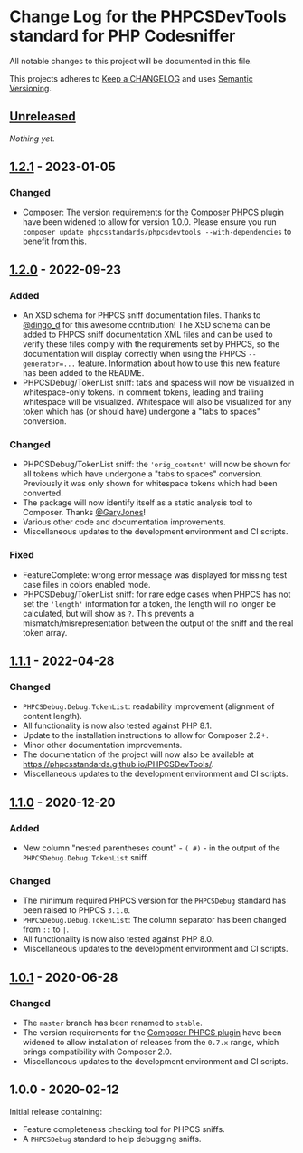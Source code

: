 # Change Log for the PHPCSDevTools standard for PHP Codesniffer

All notable changes to this project will be documented in this file.

This projects adheres to [Keep a CHANGELOG](http://keepachangelog.com/) and uses [Semantic Versioning](http://semver.org/).


## [Unreleased]

_Nothing yet._

## [1.2.1] - 2023-01-05

### Changed
* Composer: The version requirements for the [Composer PHPCS plugin] have been widened to allow for version 1.0.0.
    Please ensure you run `composer update phpcsstandards/phpcsdevtools --with-dependencies` to benefit from this.


## [1.2.0] - 2022-09-23

### Added
* An XSD schema for PHPCS sniff documentation files. Thanks to [@dingo_d] for this awesome contribution!
    The XSD schema can be added to PHPCS sniff documentation XML files and can be used to verify these files comply with the requirements set by PHPCS, so the documentation will display correctly when using the PHPCS `--generator=...` feature.
    Information about how to use this new feature has been added to the README.
* PHPCSDebug/TokenList sniff: tabs and spacess will now be visualized in whitespace-only tokens. In comment tokens, leading and trailing whitespace will be visualized.
    Whitespace will also be visualized for any token which has (or should have) undergone a "tabs to spaces" conversion.

### Changed
* PHPCSDebug/TokenList sniff: the `'orig_content'` will now be shown for all tokens which have undergone a "tabs to spaces" conversion. Previously it was only shown for whitespace tokens which had been converted.
* The package will now identify itself as a static analysis tool to Composer. Thanks [@GaryJones]!
* Various other code and documentation improvements.
* Miscellaneous updates to the development environment and CI scripts.

### Fixed
* FeatureComplete: wrong error message was displayed for missing test case files in colors enabled mode.
* PHPCSDebug/TokenList sniff: for rare edge cases when PHPCS has not set the `'length'` information for a token, the length will no longer be calculated, but will show as `?`. This prevents a mismatch/misrepresentation between the output of the sniff and the real token array.


## [1.1.1] - 2022-04-28

### Changed
* `PHPCSDebug.Debug.TokenList`: readability improvement (alignment of content length).
* All functionality is now also tested against PHP 8.1.
* Update to the installation instructions to allow for Composer 2.2+.
* Minor other documentation improvements.
* The documentation of the project will now also be available at <https://phpcsstandards.github.io/PHPCSDevTools/>.
* Miscellaneous updates to the development environment and CI scripts.


## [1.1.0] - 2020-12-20

### Added
* New column "nested parentheses count" - `( #)` - in the output of the `PHPCSDebug.Debug.TokenList` sniff.

### Changed
* The minimum required PHPCS version for the `PHPCSDebug` standard has been raised to PHPCS `3.1.0`.
* `PHPCSDebug.Debug.TokenList`: The column separator has been changed from `::` to `|`.
* All functionality is now also tested against PHP 8.0.
* Miscellaneous updates to the development environment and CI scripts.


## [1.0.1] - 2020-06-28

### Changed
* The `master` branch has been renamed to `stable`.
* The version requirements for the [Composer PHPCS plugin] have been widened to allow installation of releases from the `0.7.x` range, which brings compatibility with Composer 2.0.
* Miscellaneous updates to the development environment and CI scripts.


## 1.0.0 - 2020-02-12

Initial release containing:
* Feature completeness checking tool for PHPCS sniffs.
* A `PHPCSDebug` standard to help debugging sniffs.


[Unreleased]: https://github.com/PHPCSStandards/PHPCSDevTools/compare/stable...HEAD
[1.2.1]: https://github.com/PHPCSStandards/PHPCSDevTools/compare/1.2.0...1.2.1
[1.2.0]: https://github.com/PHPCSStandards/PHPCSDevTools/compare/1.1.1...1.2.0
[1.1.1]: https://github.com/PHPCSStandards/PHPCSDevTools/compare/1.1.0...1.1.1
[1.1.0]: https://github.com/PHPCSStandards/PHPCSDevTools/compare/1.0.1...1.1.0
[1.0.1]: https://github.com/PHPCSStandards/PHPCSDevTools/compare/1.0.0...1.0.1

[Composer PHPCS plugin]: https://github.com/PHPCSStandards/composer-installer

[@dingo_d]: https://github.com/dingo-d
[@GaryJones]: https://github.com/GaryJones
